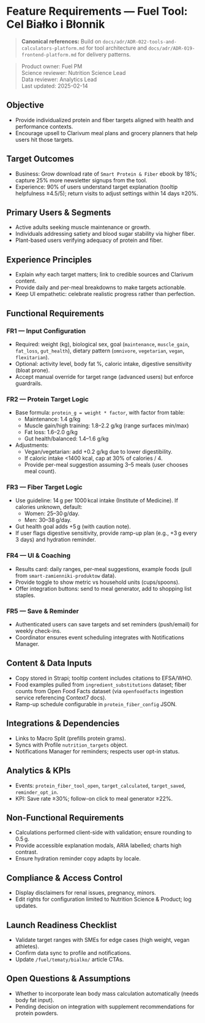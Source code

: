 # Feature Requirements — Fuel Tool: Cel Białko i Błonnik

> **Canonical references:** Build on `docs/adr/ADR-022-tools-and-calculators-platform.md` for tool architecture and `docs/adr/ADR-019-frontend-platform.md` for delivery patterns.

> Product owner: Fuel PM  
> Science reviewer: Nutrition Science Lead  
> Data reviewer: Analytics Lead  
> Last updated: 2025-02-14

## Objective
- Provide individualized protein and fiber targets aligned with health and performance contexts.
- Encourage upsell to Clarivum meal plans and grocery planners that help users hit those targets.

## Target Outcomes
- Business: Grow download rate of `Smart Protein & Fiber` ebook by 18%; capture 25% more newsletter signups from the tool.
- Experience: 90% of users understand target explanation (tooltip helpfulness ≥4.5/5); return visits to adjust settings within 14 days ≥20%.

## Primary Users & Segments
- Active adults seeking muscle maintenance or growth.
- Individuals addressing satiety and blood sugar stability via higher fiber.
- Plant-based users verifying adequacy of protein and fiber.

## Experience Principles
- Explain *why* each target matters; link to credible sources and Clarivum content.
- Provide daily and per-meal breakdowns to make targets actionable.
- Keep UI empathetic: celebrate realistic progress rather than perfection.

## Functional Requirements

### FR1 — Input Configuration
- Required: weight (kg), biological sex, goal (`maintenance`, `muscle_gain`, `fat_loss`, `gut_health`), dietary pattern (`omnivore`, `vegetarian`, `vegan`, `flexitarian`).
- Optional: activity level, body fat %, caloric intake, digestive sensitivity (bloat prone).
- Accept manual override for target range (advanced users) but enforce guardrails.

### FR2 — Protein Target Logic
- Base formula: `protein_g = weight * factor`, with factor from table:
    - Maintenance: 1.4 g/kg
    - Muscle gain/high training: 1.8–2.2 g/kg (range surfaces min/max)
    - Fat loss: 1.6–2.0 g/kg
    - Gut health/balanced: 1.4–1.6 g/kg
- Adjustments:
    - Vegan/vegetarian: add +0.2 g/kg due to lower digestibility.
    - If caloric intake <1400 kcal, cap at 30% of calories / 4.
    - Provide per-meal suggestion assuming 3–5 meals (user chooses meal count).

### FR3 — Fiber Target Logic
- Use guideline: 14 g per 1000 kcal intake (Institute of Medicine). If calories unknown, default:
    - Women: 25–30 g/day.
    - Men: 30–38 g/day.
- Gut health goal adds +5 g (with caution note).
- If user flags digestive sensitivity, provide ramp-up plan (e.g., +3 g every 3 days) and hydration reminder.

### FR4 — UI & Coaching
- Results card: daily ranges, per-meal suggestions, example foods (pull from `smart-zamienniki-produktow` data).
- Provide toggle to show metric vs household units (cups/spoons).
- Offer integration buttons: send to meal generator, add to shopping list staples.

### FR5 — Save & Reminder
- Authenticated users can save targets and set reminders (push/email) for weekly check-ins.
- Coordinator ensures event scheduling integrates with Notifications Manager.

## Content & Data Inputs
- Copy stored in Strapi; tooltip content includes citations to EFSA/WHO.
- Food examples pulled from `ingredient_substitutions` dataset; fiber counts from Open Food Facts dataset (via `openfoodfacts` ingestion service referencing Context7 docs).
- Ramp-up schedule configurable in `protein_fiber_config` JSON.

## Integrations & Dependencies
- Links to Macro Split (prefills protein grams).
- Syncs with Profile `nutrition_targets` object.
- Notifications Manager for reminders; respects user opt-in status.

## Analytics & KPIs
- Events: `protein_fiber_tool_open`, `target_calculated`, `target_saved`, `reminder_opt_in`.
- KPI: Save rate ≥30%; follow-on click to meal generator ≥22%.

## Non-Functional Requirements
- Calculations performed client-side with validation; ensure rounding to 0.5 g.
- Provide accessible explanation modals, ARIA labelled; charts high contrast.
- Ensure hydration reminder copy adapts by locale.

## Compliance & Access Control
- Display disclaimers for renal issues, pregnancy, minors.
- Edit rights for configuration limited to Nutrition Science & Product; log updates.

## Launch Readiness Checklist
- Validate target ranges with SMEs for edge cases (high weight, vegan athletes).
- Confirm data sync to profile and notifications.
- Update `/fuel/tematy/bialko/` article CTAs.

## Open Questions & Assumptions
- Whether to incorporate lean body mass calculation automatically (needs body fat input).
- Pending decision on integration with supplement recommendations for protein powders.
